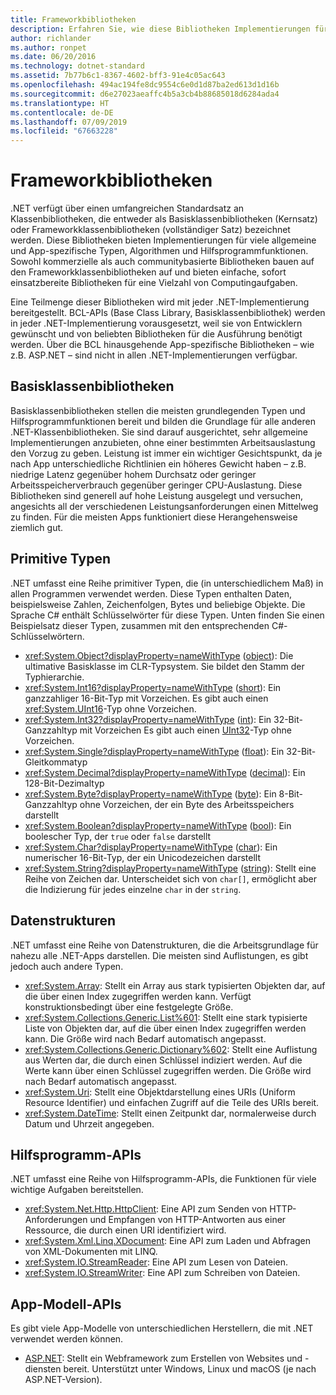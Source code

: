 ```yaml
---
title: Frameworkbibliotheken
description: Erfahren Sie, wie diese Bibliotheken Implementierungen für viele allgemeine und App-spezifische Typen, Algorithmen und Hilfsprogrammfunktionen bereitstellen.
author: richlander
ms.author: ronpet
ms.date: 06/20/2016
ms.technology: dotnet-standard
ms.assetid: 7b77b6c1-8367-4602-bff3-91e4c05ac643
ms.openlocfilehash: 494ac194fe8dc9554c6e0d1d87ba2ed613d1d16b
ms.sourcegitcommit: d6e27023aeaffc4b5a3cb4b88685018d6284ada4
ms.translationtype: HT
ms.contentlocale: de-DE
ms.lasthandoff: 07/09/2019
ms.locfileid: "67663228"
---
```

# <a name="framework-libraries"></a>Frameworkbibliotheken

.NET verfügt über einen umfangreichen Standardsatz an Klassenbibliotheken, die entweder als Basisklassenbibliotheken (Kernsatz) oder Frameworkklassenbibliotheken (vollständiger Satz) bezeichnet werden. Diese Bibliotheken bieten Implementierungen für viele allgemeine und App-spezifische Typen, Algorithmen und Hilfsprogrammfunktionen. Sowohl kommerzielle als auch communitybasierte Bibliotheken bauen auf den Frameworkklassenbibliotheken auf und bieten einfache, sofort einsatzbereite Bibliotheken für eine Vielzahl von Computingaufgaben.

Eine Teilmenge dieser Bibliotheken wird mit jeder .NET-Implementierung bereitgestellt. BCL-APIs (Base Class Library, Basisklassenbibliothek) werden in jeder .NET-Implementierung vorausgesetzt, weil sie von Entwicklern gewünscht und von beliebten Bibliotheken für die Ausführung benötigt werden. Über die BCL hinausgehende App-spezifische Bibliotheken – wie z.B. ASP.NET – sind nicht in allen .NET-Implementierungen verfügbar.

## <a name="base-class-libraries"></a>Basisklassenbibliotheken

Basisklassenbibliotheken stellen die meisten grundlegenden Typen und Hilfsprogrammfunktionen bereit und bilden die Grundlage für alle anderen .NET-Klassenbibliotheken. Sie sind darauf ausgerichtet, sehr allgemeine Implementierungen anzubieten, ohne einer bestimmten Arbeitsauslastung den Vorzug zu geben. Leistung ist immer ein wichtiger Gesichtspunkt, da je nach App unterschiedliche Richtlinien ein höheres Gewicht haben – z.B. niedrige Latenz gegenüber hohem Durchsatz oder geringer Arbeitsspeicherverbrauch gegenüber geringer CPU-Auslastung. Diese Bibliotheken sind generell auf hohe Leistung ausgelegt und versuchen, angesichts all der verschiedenen Leistungsanforderungen einen Mittelweg zu finden. Für die meisten Apps funktioniert diese Herangehensweise ziemlich gut.

## <a name="primitive-types"></a>Primitive Typen

.NET umfasst eine Reihe primitiver Typen, die (in unterschiedlichem Maß) in allen Programmen verwendet werden. Diese Typen enthalten Daten, beispielsweise Zahlen, Zeichenfolgen, Bytes und beliebige Objekte. Die Sprache C# enthält Schlüsselwörter für diese Typen. Unten finden Sie einen Beispielsatz dieser Typen, zusammen mit den entsprechenden C#-Schlüsselwörtern.

* <xref:System.Object?displayProperty=nameWithType> ([object](../csharp/language-reference/keywords/object.md)): Die ultimative Basisklasse im CLR-Typsystem. Sie bildet den Stamm der Typhierarchie.
* <xref:System.Int16?displayProperty=nameWithType> ([short](../csharp/language-reference/builtin-types/integral-numeric-types.md)): Ein ganzzahliger 16-Bit-Typ mit Vorzeichen. Es gibt auch einen <xref:System.UInt16>-Typ ohne Vorzeichen.
* <xref:System.Int32?displayProperty=nameWithType> ([int](../csharp/language-reference/builtin-types/integral-numeric-types.md)): Ein 32-Bit-Ganzzahltyp mit Vorzeichen Es gibt auch einen [UInt32](../csharp/language-reference/builtin-types/integral-numeric-types.md)-Typ ohne Vorzeichen.
* <xref:System.Single?displayProperty=nameWithType> ([float](../csharp/language-reference/builtin-types/floating-point-numeric-types.md)): Ein 32-Bit-Gleitkommatyp
* <xref:System.Decimal?displayProperty=nameWithType> ([decimal](../csharp/language-reference/builtin-types/floating-point-numeric-types.md)): Ein 128-Bit-Dezimaltyp
* <xref:System.Byte?displayProperty=nameWithType> ([byte](../csharp/language-reference/builtin-types/integral-numeric-types.md)): Ein 8-Bit-Ganzzahltyp ohne Vorzeichen, der ein Byte des Arbeitsspeichers darstellt
* <xref:System.Boolean?displayProperty=nameWithType> ([bool](../csharp/language-reference/keywords/bool.md)): Ein boolescher Typ, der `true` oder `false` darstellt
* <xref:System.Char?displayProperty=nameWithType> ([char](../csharp/language-reference/keywords/char.md)): Ein numerischer 16-Bit-Typ, der ein Unicodezeichen darstellt
* <xref:System.String?displayProperty=nameWithType> ([string](../csharp/language-reference/keywords/string.md)): Stellt eine Reihe von Zeichen dar. Unterscheidet sich von `char[]`, ermöglicht aber die Indizierung für jedes einzelne `char` in der `string`.

## <a name="data-structures"></a>Datenstrukturen

.NET umfasst eine Reihe von Datenstrukturen, die die Arbeitsgrundlage für nahezu alle .NET-Apps darstellen. Die meisten sind Auflistungen, es gibt jedoch auch andere Typen.

* <xref:System.Array>: Stellt ein Array aus stark typisierten Objekten dar, auf die über einen Index zugegriffen werden kann. Verfügt konstruktionsbedingt über eine festgelegte Größe.
* <xref:System.Collections.Generic.List%601>: Stellt eine stark typisierte Liste von Objekten dar, auf die über einen Index zugegriffen werden kann. Die Größe wird nach Bedarf automatisch angepasst.
* <xref:System.Collections.Generic.Dictionary%602>: Stellt eine Auflistung aus Werten dar, die durch einen Schlüssel indiziert werden. Auf die Werte kann über einen Schlüssel zugegriffen werden. Die Größe wird nach Bedarf automatisch angepasst.
* <xref:System.Uri>: Stellt eine Objektdarstellung eines URIs (Uniform Resource Identifier) und einfachen Zugriff auf die Teile des URIs bereit.
* <xref:System.DateTime>: Stellt einen Zeitpunkt dar, normalerweise durch Datum und Uhrzeit angegeben.

## <a name="utility-apis"></a>Hilfsprogramm-APIs

.NET umfasst eine Reihe von Hilfsprogramm-APIs, die Funktionen für viele wichtige Aufgaben bereitstellen.

* <xref:System.Net.Http.HttpClient>: Eine API zum Senden von HTTP-Anforderungen und Empfangen von HTTP-Antworten aus einer Ressource, die durch einen URI identifiziert wird.
* <xref:System.Xml.Linq.XDocument>: Eine API zum Laden und Abfragen von XML-Dokumenten mit LINQ.
* <xref:System.IO.StreamReader>: Eine API zum Lesen von Dateien. 
* <xref:System.IO.StreamWriter>: Eine API zum Schreiben von Dateien.

## <a name="app-model-apis"></a>App-Modell-APIs

Es gibt viele App-Modelle von unterschiedlichen Herstellern, die mit .NET verwendet werden können.

* [ASP.NET](https://www.asp.net): Stellt ein Webframework zum Erstellen von Websites und -diensten bereit. Unterstützt unter Windows, Linux und macOS (je nach ASP.NET-Version).
